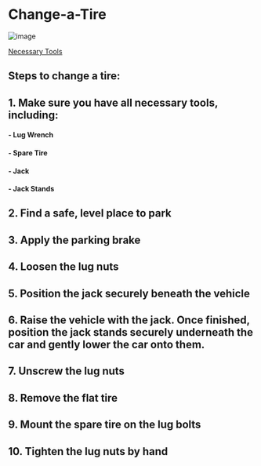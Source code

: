 # Change-a-Tire
![image](https://user-images.githubusercontent.com/89995767/131888861-370d6b82-915f-4f14-99ec-4ef932a4d7bb.png)

[Necessary Tools](https://github.com/coffey55/Change-a-Tire/edit/main/README.md)
## Steps to change a tire:

## 1. Make sure you have all necessary tools, including: 
#### - Lug Wrench
#### - Spare Tire
#### - Jack 
#### - Jack Stands


## 2. Find a safe, level place to park 

## 3. Apply the parking brake 

## 4. Loosen the lug nuts

## 5. Position the jack securely beneath the vehicle

## 6. Raise the vehicle with the jack. Once finished, position the jack stands securely underneath the car and gently lower the car onto them.

## 7. Unscrew the lug nuts

## 8. Remove the flat tire

## 9. Mount the spare tire on the lug bolts

## 10. Tighten the lug nuts by hand 


      
